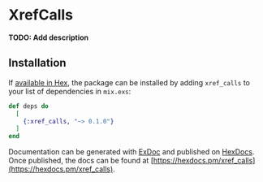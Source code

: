 # XrefCalls

**TODO: Add description**

## Installation

If [available in Hex](https://hex.pm/docs/publish), the package can be installed
by adding `xref_calls` to your list of dependencies in `mix.exs`:

```elixir
def deps do
  [
    {:xref_calls, "~> 0.1.0"}
  ]
end
```

Documentation can be generated with [ExDoc](https://github.com/elixir-lang/ex_doc)
and published on [HexDocs](https://hexdocs.pm). Once published, the docs can
be found at [https://hexdocs.pm/xref_calls](https://hexdocs.pm/xref_calls).

